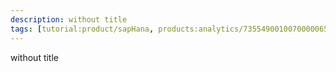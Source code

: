 ```yaml
---
description: without title
tags: [tutorial:product/sapHana, products:analytics/73554900100700000651/01200314690800000638/01200314690900001216, tutorial>test1, tutorial>test2]
---
```

without title
